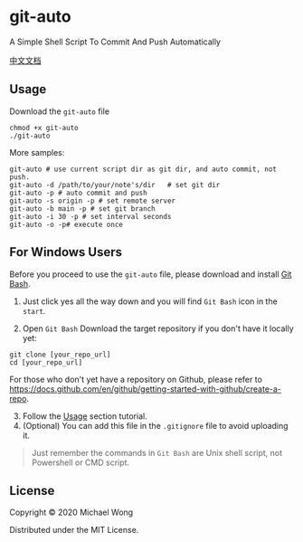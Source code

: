 # git-auto

A Simple Shell Script To Commit And Push Automatically

[中文文档](./Readme-CN.md)

## Usage

Download the `git-auto` file

```
chmod +x git-auto
./git-auto
```

More samples:

```
git-auto # use current script dir as git dir, and auto commit, not push.
git-auto -d /path/to/your/note's/dir   # set git dir
git-auto -p # auto commit and push
git-auto -s origin -p # set remote server
git-auto -b main -p # set git branch
git-auto -i 30 -p # set interval seconds
git-auto -o -p# execute once
```

## For Windows Users

Before you proceed to use the `git-auto` file, please download and install [Git Bash](https://github.com/git-for-windows/git/releases/download/v2.30.1.windows.1/Git-2.30.1-64-bit.exe).

1. Just click yes all the way down and you will find `Git Bash` icon in the `start`.

2. Open `Git Bash`
   Download the target repository if you don't have it locally yet:

```
git clone [your_repo_url]
cd [your_repo_url]
```
For those who don't yet have a repository on Github, please refer to https://docs.github.com/en/github/getting-started-with-github/create-a-repo.

3. Follow the [Usage](#Usage) section tutorial.
4. (Optional) You can add this file in the `.gitignore` file to avoid uploading it.

> Just remember the commands in `Git Bash` are Unix shell script, not Powershell or CMD script.

## License

Copyright © 2020 Michael Wong

Distributed under the MIT License.




